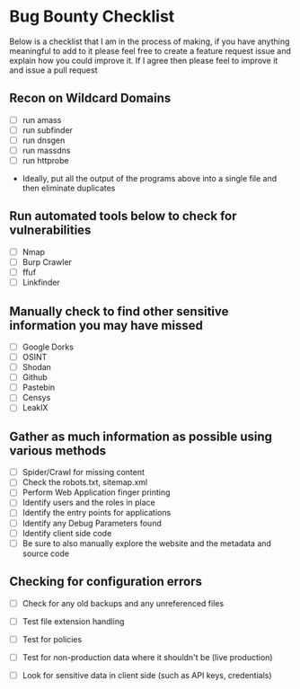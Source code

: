 # Bug Bounty Checklist

Below is a checklist that I am in the process of making, if you have anything meaningful to add to it please feel free to create a feature request issue and explain how you could improve it. If I agree then please feel to improve it and issue a pull request

## Recon on Wildcard Domains
* [ ] run amass
* [ ] run subfinder
* [ ] run dnsgen
* [ ] run massdns 
* [ ] run httprobe
* Ideally, put all the output of the programs above into a single file and then eliminate duplicates

## Run automated tools below to check for vulnerabilities
* [ ] Nmap
* [ ] Burp Crawler
* [ ] ffuf
* [ ] Linkfinder

## Manually check to find other sensitive information you may have missed
* [ ] Google Dorks
* [ ] OSINT
* [ ] Shodan
* [ ] Github
* [ ] Pastebin
* [ ] Censys
* [ ] LeakIX

## Gather as much information as possible using various methods
* [ ] Spider/Crawl for missing content
* [ ] Check the robots.txt, sitemap.xml
* [ ] Perform Web Application finger printing
* [ ] Identify users and the roles in place
* [ ] Identify the entry points for applications
* [ ] Identify any Debug Parameters found
* [ ] Identify client side code
* [ ] Be sure to also manually explore the website and the metadata and source code

## Checking for configuration errors
* [ ] Check for any old backups and any unreferenced files
* [ ] Test file extension handling
* [ ] Test for policies
* [ ] Test for non-production data where it shouldn't be (live production)
* [ ] Look for sensitive data in client side (such as API keys, credentials)

